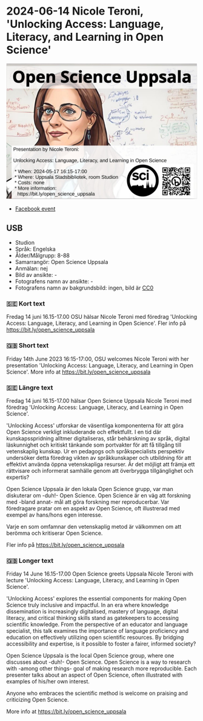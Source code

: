 # 2024-06-14 Nicole Teroni, 'Unlocking Access: Language, Literacy, and Learning in Open Science'

![](20240614_screens.jpg)

* [Facebook event](https://fb.me/e/blcUoGz76)

## USB

* Studion
* Språk: Engelska
* Ålder/Målgrupp: 8-88
* Samarrangör: Open Science Uppsala
* Anmälan: nej
* Bild av ansikte: -
* Fotografens namn av ansikte: -
* Fotografens namn av bakgrundsbild: ingen, bild är [CC0](https://en.wikipedia.org/wiki/Creative_Commons_license#Zero_/_public_domain)

### :sweden: Kort text

Fredag 14 juni 16.15-17.00 OSU hälsar Nicole Teroni
med föredrag 'Unlocking Access: Language, Literacy, and Learning in Open Science'.
Fler info på <https://bit.ly/open_science_uppsala>

### :gb: Short text

Friday 14th June 2023 16:15-17:00, OSU welcomes Nicole Teroni
with her presentation 'Unlocking Access: Language, Literacy, and Learning in Open Science'.
More info at <https://bit.ly/open_science_uppsala>

### :sweden: Längre text

Fredag 14 juni 16.15-17.00 hälsar Open Science Uppsala
Nicole Teroni
med föredrag 'Unlocking Access: Language, Literacy, and Learning in Open Science'.

'Unlocking Access' utforskar de väsentliga komponenterna
för att göra Open Science verkligt inkluderande och effektfullt.
I en tid där kunskapsspridning alltmer digitaliseras,
står behärskning av språk, digital läskunnighet och kritiskt tänkande
som portvakter för att få tillgång till vetenskaplig kunskap.
Ur en pedagogs och språkspecialists perspektiv undersöker
detta föredrag vikten av språkkunskaper
och utbildning för att effektivt använda öppna vetenskapliga resurser.
Är det möjligt att främja ett rättvisare och informerat samhälle
genom att överbrygga tillgänglighet och expertis?

Open Science Uppsala är den lokala Open Science grupp,
var man diskuterar om -duh!- Open Science.
Open Science är en väg att forskning med -bland annat-
mål att göra forskning mer reproducerbar.
Var föredragare pratar om en aspekt av Open Science, oft
illustrerad med exempel av hans/hons egen interesse.

Varje en som omfamnar den vetenskaplig metod är välkommen
om att berömma och kritiserar Open Science.

Fler info på <https://bit.ly/open_science_uppsala>

### :gb: Longer text

Friday 14 June 16.15-17.00 Open Science greets Uppsala
Nicole Teroni
with lecture 'Unlocking Access: Language, Literacy, and Learning in Open Science'.

'Unlocking Access' explores the essential components for making Open Science truly inclusive and impactful. In an era where knowledge dissemination is increasingly digitalised, mastery of language, digital literacy, and critical thinking skills stand as gatekeepers to accessing scientific knowledge. From the perspective of an educator and language specialist, this talk examines the importance of language proficiency and education on effectively utilizing open scientific resources. By bridging accessibility and expertise, is it possible to foster a fairer, informed society?

Open Science Uppsala is the local Open Science group,
where one discusses about -duh!- Open Science.
Open Science is a way to research with -among other things-
goal of making research more reproducible.
Each presenter talks about an aspect of Open Science, often
illustrated with examples of his/her own interest.

Anyone who embraces the scientific method is welcome
on praising and criticizing Open Science.

More info at <https://bit.ly/open_science_uppsala>
